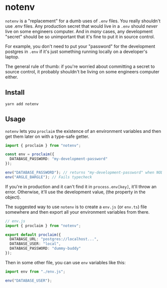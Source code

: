 # notenv

`notenv` is a "replacement" for a dumb uses of `.env` files. You really shouldn't use .env files. Any production secret that would live in a `.env` should _never_ live on some engineers computer. And in _many_ cases, any development "secret" should be so unimportant that it's fine to put it in source control.

For example, you don't need to put your "password" for the development postgres in `.env` if it's just something running locally on a developer's laptop.

The general rule of thumb: if you're worried about committing a secret to source control, it probably shouldn't be living on some engineers computer either.

## Install

```
yarn add notenv
```

## Usage

`notenv` lets you `proclaim` the existence of an environment variables and then get them later on with a type-safe getter.

```ts
import { proclaim } from "notenv";

const env = proclaim({
  DATABASE_PASSWORD: "my-development-password"
});

env("DATABASE_PASSWORD"); // returns "my-development-password" when NODE_ENV !== "production"
env("ARGLE_BARGLE"); // Fails typecheck
```

If you're in production and it can't find it in `process.env[key]`, it'll throw an error. Otherwise, it'll use the development value, (the property in the object).

The suggested way to use `notenv` is to create a `env.js` (or `env.ts`) file somewhere and then export all your environment variables from there.

```ts
// env.js
import { proclaim } from "notenv";

export default proclaim({
  DATABASE_URL: "postgres://localhost...",
  DATABASE_USER: "local",
  DATABASE_PASSWORD: "dummy-buddy"
});
```

Then in some other file, you can use `env` variables like this:

```ts
import env from "./env.js";

env("DATABASE_USER");
```

